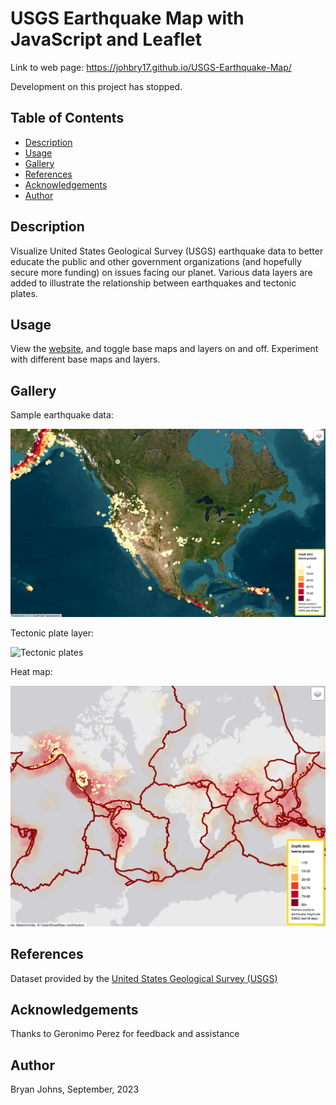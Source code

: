 # USGS Earthquake Map with JavaScript and Leaflet

Link to web page: https://johbry17.github.io/USGS-Earthquake-Map/

Development on this project has stopped.

## Table of Contents

- [Description](#description)
- [Usage](#usage)
- [Gallery](#gallery)
- [References](#references)
- [Acknowledgements](#acknowledgements)
- [Author](#author)

## Description
Visualize United States Geological Survey (USGS) earthquake data to better educate the public and other government organizations (and hopefully secure more funding) on issues facing our planet. Various data layers are added to illustrate the relationship between earthquakes and tectonic plates.

## Usage
View the [website](https://johbry17.github.io/USGS-Earthquake-Map/), and toggle base maps and layers on and off. Experiment with different base maps and layers.

## Gallery

Sample earthquake data:

![Markers for earthquakes](./static/images/earthquakeMarkers.png)

Tectonic plate layer:

![Tectonic plates](./static/images/tectonicPlates.png)

Heat map:

![Heat map](./static/images/markesPlatesHeat.png)

## References

Dataset provided by the [United States Geological Survey (USGS)](http://earthquake.usgs.gov/earthquakes/feed/v1.0/geojson.php)

## Acknowledgements

Thanks to Geronimo Perez for feedback and assistance

## Author
Bryan Johns, September, 2023
